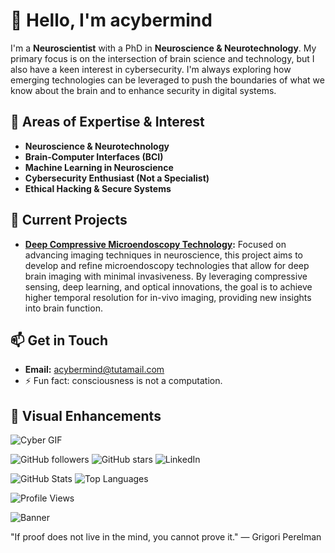 # 👋 Hello, I'm acybermind

I'm a **Neuroscientist** with a PhD in **Neuroscience & Neurotechnology**. My primary focus is on the intersection of brain science and technology, but I also have a keen interest in cybersecurity. I'm always exploring how emerging technologies can be leveraged to push the boundaries of what we know about the brain and to enhance security in digital systems.

## 🧠 Areas of Expertise & Interest

- **Neuroscience & Neurotechnology**
- **Brain-Computer Interfaces (BCI)**
- **Machine Learning in Neuroscience**
- **Cybersecurity Enthusiast (Not a Specialist)**
- **Ethical Hacking & Secure Systems**

## 🔬 Current Projects

- **[Deep Compressive Microendoscopy Technology](#):** 
  Focused on advancing imaging techniques in neuroscience, this project aims to develop and refine microendoscopy technologies that allow for deep brain imaging with minimal invasiveness. By leveraging compressive sensing, deep learning, and optical innovations, the goal is to achieve higher temporal resolution for in-vivo imaging, providing new insights into brain function.

## 📫 Get in Touch

- **Email:** [acybermind@tutamail.com](mailto:acybermind@tutamail.com)
- ⚡ Fun fact: consciousness is not a computation.

## 🎨 Visual Enhancements

![Cyber GIF](https://github.com/acybermind/PhdThesis/raw/main/cyber.gif)


![GitHub followers](https://img.shields.io/github/followers/acybermind?style=social)
![GitHub stars](https://img.shields.io/github/stars/acybermind?style=social)
![LinkedIn](https://img.shields.io/badge/LinkedIn-Connect-blue?logo=linkedin)

![GitHub Stats](https://github-readme-stats.vercel.app/api?username=acybermind&show_icons=true&theme=radical)
![Top Languages](https://github-readme-stats.vercel.app/api/top-langs/?username=acybermind&layout=compact&theme=radical)

![Profile Views](https://komarev.com/ghpvc/?username=acybermind&color=brightgreen)

![Banner](https://github.com/acybermind/acybermind/raw/main/banner.png)

"If proof does not live in the mind, you cannot prove it." — Grigori Perelman
